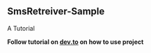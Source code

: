 ## SmsRetreiver-Sample
A Tutorial

**Follow tutorial on [dev.to](https://dev.to/kwabenberko/automatic-sms-verification-with-android-s-sms-retrieval-api-33bg) on how to use project**
